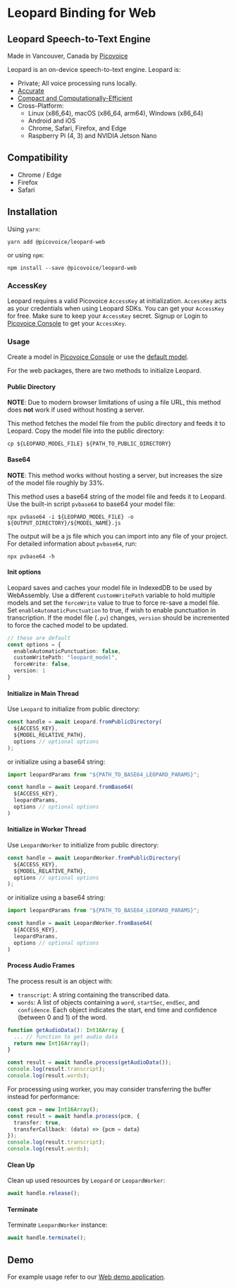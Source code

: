 # Leopard Binding for Web

## Leopard Speech-to-Text Engine

Made in Vancouver, Canada by [Picovoice](https://picovoice.ai)

Leopard is an on-device speech-to-text engine. Leopard is:

- Private; All voice processing runs locally.
- [Accurate](https://picovoice.ai/docs/benchmark/stt/)
- [Compact and Computationally-Efficient](https://github.com/Picovoice/speech-to-text-benchmark#rtf)
- Cross-Platform:
  - Linux (x86_64), macOS (x86_64, arm64), Windows (x86_64)
  - Android and iOS
  - Chrome, Safari, Firefox, and Edge
  - Raspberry Pi (4, 3) and NVIDIA Jetson Nano

## Compatibility

- Chrome / Edge
- Firefox
- Safari

## Installation

Using `yarn`:

```console
yarn add @picovoice/leopard-web
```

or using `npm`:

```console
npm install --save @picovoice/leopard-web
```

### AccessKey

Leopard requires a valid Picovoice `AccessKey` at initialization. `AccessKey` acts as your credentials when using Leopard SDKs.
You can get your `AccessKey` for free. Make sure to keep your `AccessKey` secret.
Signup or Login to [Picovoice Console](https://console.picovoice.ai/) to get your `AccessKey`.

### Usage

Create a model in [Picovoice Console](https://console.picovoice.ai/) or use the [default model](https://github.com/Picovoice/leopard/tree/master/lib/common).

For the web packages, there are two methods to initialize Leopard.

#### Public Directory

**NOTE**: Due to modern browser limitations of using a file URL, this method does __not__ work if used without hosting a server.

This method fetches the model file from the public directory and feeds it to Leopard. Copy the model file into the public directory:

```console
cp ${LEOPARD_MODEL_FILE} ${PATH_TO_PUBLIC_DIRECTORY}
```

#### Base64

**NOTE**: This method works without hosting a server, but increases the size of the model file roughly by 33%.

This method uses a base64 string of the model file and feeds it to Leopard. Use the built-in script `pvbase64` to
base64 your model file:

```console
npx pvbase64 -i ${LEOPARD_MODEL_FILE} -o ${OUTPUT_DIRECTORY}/${MODEL_NAME}.js
```

The output will be a js file which you can import into any file of your project. For detailed information about `pvbase64`,
run:

```console
npx pvbase64 -h
```

#### Init options

Leopard saves and caches your model file in IndexedDB to be used by WebAssembly. Use a different `customWritePath` variable
to hold multiple models and set the `forceWrite` value to true to force re-save a model file. Set `enableAutomaticPunctuation`
to true, if wish to enable punctuation in transcription.
If the model file (`.pv`) changes, `version` should be incremented to force the cached model to be updated.

```typescript
// these are default
const options = {
  enableAutomaticPunctuation: false,
  customWritePath: "leopard_model",
  forceWrite: false,
  version: 1
}
```

#### Initialize in Main Thread

Use `Leopard` to initialize from public directory:

```typescript
const handle = await Leopard.fromPublicDirectory(
  ${ACCESS_KEY},
  ${MODEL_RELATIVE_PATH},
  options // optional options
);
```

or initialize using a base64 string:

```typescript
import leopardParams from "${PATH_TO_BASE64_LEOPARD_PARAMS}";

const handle = await Leopard.fromBase64(
  ${ACCESS_KEY},
  leopardParams,
  options // optional options
)
```

#### Initialize in Worker Thread

Use `LeopardWorker` to initialize from public directory:

```typescript
const handle = await LeopardWorker.fromPublicDirectory(
  ${ACCESS_KEY},
  ${MODEL_RELATIVE_PATH},
  options // optional options
);
```

or initialize using a base64 string:

```typescript
import leopardParams from "${PATH_TO_BASE64_LEOPARD_PARAMS}";

const handle = await LeopardWorker.fromBase64(
  ${ACCESS_KEY},
  leopardParams,
  options // optional options
)
```

#### Process Audio Frames

The process result is an object with:
- `transcript`: A string containing the transcribed data.
- `words`: A list of objects containing a `word`, `startSec`, `endSec`, and `confidence`. Each object indicates the start, end time and confidence (between 0 and 1) of the word.

```typescript
function getAudioData(): Int16Array {
  ... // function to get audio data
  return new Int16Array();
}

const result = await handle.process(getAudioData());
console.log(result.transcript);
console.log(result.words);
```

For processing using worker, you may consider transferring the buffer instead for performance:

```typescript
const pcm = new Int16Array();
const result = await handle.process(pcm, {
  transfer: true,
  transferCallback: (data) => {pcm = data}
});
console.log(result.transcript);
console.log(result.words);
```

#### Clean Up

Clean up used resources by `Leopard` or `LeopardWorker`:

```typescript
await handle.release();
```

#### Terminate

Terminate `LeopardWorker` instance:

```typescript
await handle.terminate();
```

## Demo

For example usage refer to our [Web demo application](https://github.com/Picovoice/leopard/tree/master/demo/web).
